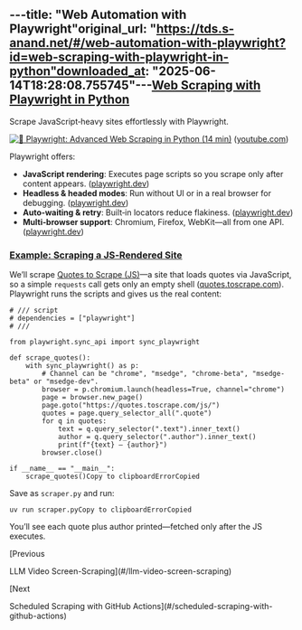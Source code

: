 ---title: "Web Automation with Playwright"original_url: "https://tds.s-anand.net/#/web-automation-with-playwright?id=web-scraping-with-playwright-in-python"downloaded_at: "2025-06-14T18:28:08.755745"---[Web Scraping with Playwright in Python](#/web-automation-with-playwright?id=web-scraping-with-playwright-in-python)
--------------------------------------------------------------------------------------------------------------------

Scrape JavaScript‑heavy sites effortlessly with Playwright.

[![🤖 Playwright: Advanced Web Scraping in Python (14 min)](https://i.ytimg.com/vi_webp/biFzRHk4xpY/sddefault.webp)](https://youtu.be/biFzRHk4xpY) ([youtube.com](https://www.youtube.com/watch?v=biFzRHk4xpY&utm_source=chatgpt.com))

Playwright offers:

* **JavaScript rendering**: Executes page scripts so you scrape only after content appears. ([playwright.dev](https://playwright.dev/python/docs/intro))
* **Headless & headed modes**: Run without UI or in a real browser for debugging. ([playwright.dev](https://playwright.dev/python/docs/intro))
* **Auto‑waiting & retry**: Built‑in locators reduce flakiness. ([playwright.dev](https://playwright.dev/python/docs/locators))
* **Multi‑browser support**: Chromium, Firefox, WebKit—all from one API. ([playwright.dev](https://playwright.dev/python/docs/intro))

### [Example: Scraping a JS‑Rendered Site](#/web-automation-with-playwright?id=example-scraping-a-jsrendered-site)

We’ll scrape [Quotes to Scrape (JS)](https://quotes.toscrape.com/js/)—a site that loads quotes via JavaScript, so a simple `requests` call gets only an empty shell ([quotes.toscrape.com](https://quotes.toscrape.com/js/)). Playwright runs the scripts and gives us the real content:

```
# /// script
# dependencies = ["playwright"]
# ///

from playwright.sync_api import sync_playwright

def scrape_quotes():
    with sync_playwright() as p:
        # Channel can be "chrome", "msedge", "chrome-beta", "msedge-beta" or "msedge-dev".
        browser = p.chromium.launch(headless=True, channel="chrome")
        page = browser.new_page()
        page.goto("https://quotes.toscrape.com/js/")
        quotes = page.query_selector_all(".quote")
        for q in quotes:
            text = q.query_selector(".text").inner_text()
            author = q.query_selector(".author").inner_text()
            print(f"{text} — {author}")
        browser.close()

if __name__ == "__main__":
    scrape_quotes()Copy to clipboardErrorCopied
```

Save as `scraper.py` and run:

```
uv run scraper.pyCopy to clipboardErrorCopied
```

You’ll see each quote plus author printed—fetched only after the JS executes.

[Previous

LLM Video Screen-Scraping](#/llm-video-screen-scraping)

[Next

Scheduled Scraping with GitHub Actions](#/scheduled-scraping-with-github-actions)